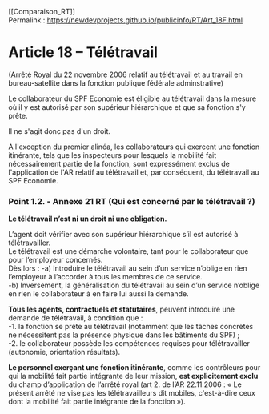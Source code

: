 [[Comparaison_RT]]  
Permalink : https://newdevprojects.github.io/publicinfo/RT/Art_18F.html

# Article 18 – Télétravail

(Arrêté Royal du 22 novembre 2006 relatif au télétravail et au travail en bureau-satellite dans la fonction publique fédérale adminstrative)

Le collaborateur du SPF Economie est éligible au télétravail dans la mesure où il y est autorisé par son supérieur hiérarchique et que sa fonction s'y prête.

Il ne s'agit donc pas d'un droit.

A l'exception du premier alinéa, les collaborateurs qui exercent une fonction itinérante, tels que les inspecteurs pour lesquels la mobilité fait nécessairement partie de la fonction, sont expressément exclus de l'application de l'AR relatif au télétravail et, par conséquent, du télétravail au SPF Economie.

### Point 1.2. - Annexe 21 RT (Qui est concerné par le télétravail ?)

**Le télétravail n’est ni un droit ni une obligation.**  

L’agent doit vérifier avec son supérieur hiérarchique s’il est autorisé à télétravailler.  
Le télétravail est une démarche volontaire, tant pour le collaborateur que pour l’employeur concernés.  
Dès lors : 
-a) Introduire le télétravail au sein d’un service n’oblige en rien l’employeur à l’accorder à tous les membres de ce service.  
-b) Inversement, la généralisation du télétravail au sein d’un service n’oblige en rien le collaborateur à en faire lui aussi la demande. 

**Tous les agents, contractuels et statutaires**, peuvent introduire une demande de télétravail, à condition que :  
-1. la fonction se prête au télétravail (notamment que les tâches concrètes ne nécessitent pas la présence physique dans les bâtiments du SPF) ;  
-2. le collaborateur possède les compétences requises pour télétravailler (autonomie, orientation résultats). 

**Le personnel exerçant une fonction itinérante**, comme les contrôleurs pour qui la mobilité fait partie intégrante de leur mission, **est explicitement exclu** du champ d’application de l’arrêté royal (art 2. de l’AR 22.11.2006 : « Le présent arrêté ne vise pas les télétravailleurs dit mobiles, c'est-à-dire ceux dont la mobilité fait partie intégrante de la fonction »).  

